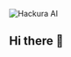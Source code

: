 ![Hackura AI]([[https://media.giphy.com/media/YOUR_GIF_URL/giphy.gif](https://media1.tenor.com/images/ee81555d7dea99b52f80ae54f944fc3d/tenor.gif?itemid=13469492)])

## Hi there 👋

<!--
**Eyodav/Eyodav** is a ✨ _special_ ✨ repository because its `README.md` (this file) appears on your GitHub profile.

Here are some ideas to get you started:

- 🔭 I’m currently working on ...
- 🌱 I’m currently learning ...
- 👯 I’m looking to collaborate on ...
- 🤔 I’m looking for help with ...
- 💬 Ask me about ...
- 📫 How to reach me: ...
- 😄 Pronouns: ...
- ⚡ Fun fact: ...
-->
